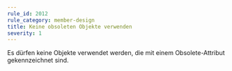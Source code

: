 ```yaml
---
rule_id: 2012
rule_category: member-design
title: Keine obsoleten Objekte verwenden
severity: 1
---
```

Es dürfen keine Objekte verwendet werden, die mit einem Obsolete-Attribut gekennzeichnet sind.


